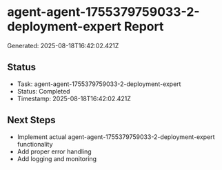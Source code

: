 # agent-agent-1755379759033-2-deployment-expert Report

Generated: 2025-08-18T16:42:02.421Z

## Status
- Task: agent-agent-1755379759033-2-deployment-expert
- Status: Completed
- Timestamp: 2025-08-18T16:42:02.421Z

## Next Steps
- Implement actual agent-agent-1755379759033-2-deployment-expert functionality
- Add proper error handling
- Add logging and monitoring

